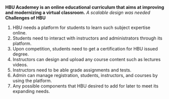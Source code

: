 **HBU Academey is an online educational curriculum that aims at improving and modernizing a virtual classroom.**
*A scalable design was needed*
**Challenges of HBU**
1. HBU needs a platform for students to learn such subject expertise online.
2. Students need to interact with instructors and administrators through its platform.
3. Upon competition, students need to get a certification for HBU issued degree.
4. Instructors can design and upload any course content such as lectures videos.
5. Instructors need to be able grade assignments and tests.
6. Admin can manage registration, students, instructors, and courses by using the platform.
7. Any possible components that HBU desired to add for later to meet its expanding needs.

